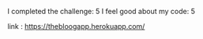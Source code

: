 I completed the challenge: 5
I feel good about my code: 5

link : https://thebloogapp.herokuapp.com/